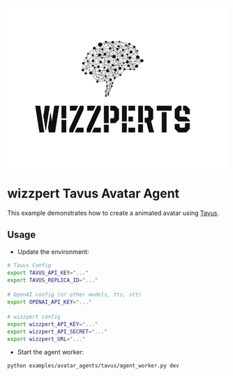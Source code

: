 ![Wizzpert Logo](wizzpert-plugins/assets/logo.png)

# wizzpert Tavus Avatar Agent

This example demonstrates how to create a animated avatar using [Tavus](https://platform.tavus.io/).

## Usage

* Update the environment:

```bash
# Tavus Config
export TAVUS_API_KEY="..."
export TAVUS_REPLICA_ID="..."

# OpenAI config (or other models, tts, stt)
export OPENAI_API_KEY="..."

# wizzpert config
export wizzpert_API_KEY="..."
export wizzpert_API_SECRET="..."
export wizzpert_URL="..."
```

* Start the agent worker:

```bash
python examples/avatar_agents/tavus/agent_worker.py dev
```
